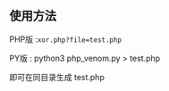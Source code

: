 
## 使用方法

 PHP版 :`xor.php?file=test.php`
 

 
 PY版 : python3 php_venom.py > test.php
 
   即可在同目录生成 test.php
 

